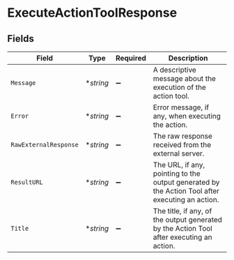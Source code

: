 # ExecuteActionToolResponse


## Fields

| Field                                                                                           | Type                                                                                            | Required                                                                                        | Description                                                                                     |
| ----------------------------------------------------------------------------------------------- | ----------------------------------------------------------------------------------------------- | ----------------------------------------------------------------------------------------------- | ----------------------------------------------------------------------------------------------- |
| `Message`                                                                                       | **string*                                                                                       | :heavy_minus_sign:                                                                              | A descriptive message about the execution of the action tool.                                   |
| `Error`                                                                                         | **string*                                                                                       | :heavy_minus_sign:                                                                              | Error message, if any, when executing the action.                                               |
| `RawExternalResponse`                                                                           | **string*                                                                                       | :heavy_minus_sign:                                                                              | The raw response received from the external server.                                             |
| `ResultURL`                                                                                     | **string*                                                                                       | :heavy_minus_sign:                                                                              | The URL, if any, pointing to the output generated by the Action Tool after executing an action. |
| `Title`                                                                                         | **string*                                                                                       | :heavy_minus_sign:                                                                              | The title, if any, of the output generated by the Action Tool after executing an action.        |
